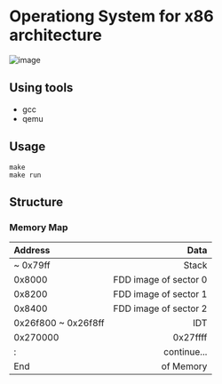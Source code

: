 # Operationg System for x86 architecture

![image](https://raw.github.com/wiki/SatoshiShimada/os/images/os1.png)

## Using tools
* gcc
* qemu

## Usage
```shell
make
make run
```

## Structure

### Memory Map

|Address|Data|
|:------|---------:|
|~ 0x79ff | Stack |
|0x8000 |FDD image of sector 0|
|0x8200 |FDD image of sector 1|
|0x8400 |FDD image of sector 2|
|0x26f800 ~ 0x26f8ff | IDT |
|0x270000 | 0x27ffff | GDT |
|  :    |continue...|
|End    |of Memory|

